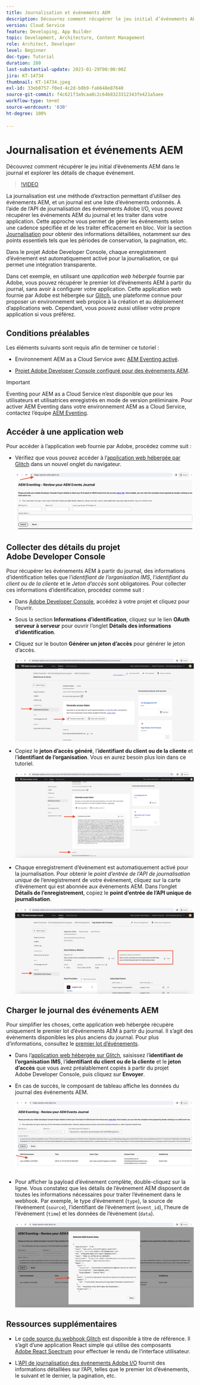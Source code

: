 ```yaml
---
title: Journalisation et événements AEM
description: Découvrez comment récupérer le jeu initial d’événements AEM dans le journal et explorer les détails de chaque événement.
version: Cloud Service
feature: Developing, App Builder
topic: Development, Architecture, Content Management
role: Architect, Developer
level: Beginner
doc-type: Tutorial
duration: 280
last-substantial-update: 2023-01-29T00:00:00Z
jira: KT-14734
thumbnail: KT-14734.jpeg
exl-id: 33eb0757-f0ed-4c2d-b8b9-fa6648e87640
source-git-commit: f4c621f3a9caa8c2c64b8323312343fe421a5aee
workflow-type: tm+mt
source-wordcount: '630'
ht-degree: 100%

---
```


# Journalisation et événements AEM

Découvrez comment récupérer le jeu initial d’événements AEM dans le journal et explorer les détails de chaque événement.

>[!VIDEO](https://video.tv.adobe.com/v/3427052?quality=12&learn=on)

La journalisation est une méthode d’extraction permettant d’utiliser des événements AEM, et un journal est une liste d’événements ordonnés. À l’aide de l’API de journalisation des événements Adobe I/O, vous pouvez récupérer les événements AEM du journal et les traiter dans votre application. Cette approche vous permet de gérer les événements selon une cadence spécifiée et de les traiter efficacement en bloc. Voir la section [Journalisation](https://developer.adobe.com/events/docs/guides/journaling_intro/?lang=fr) pour obtenir des informations détaillées, notamment sur des points essentiels tels que les périodes de conservation, la pagination, etc.

Dans le projet Adobe Developer Console, chaque enregistrement d’événement est automatiquement activé pour la journalisation, ce qui permet une intégration transparente.

Dans cet exemple, en utilisant une _application web hébergée_ fournie par Adobe, vous pouvez récupérer le premier lot d’événements AEM à partir du journal, sans avoir à configurer votre application. Cette application web fournie par Adobe est hébergée sur [Glitch](https://glitch.com/), une plateforme connue pour proposer un environnement web propice à la création et au déploiement d’applications web. Cependant, vous pouvez aussi utiliser votre propre application si vous préférez.

## Conditions préalables

Les éléments suivants sont requis afin de terminer ce tutoriel :

- Environnement AEM as a Cloud Service avec [AEM Eventing activé](https://developer.adobe.com/experience-cloud/experience-manager-apis/guides/events/#enable-aem-events-on-your-aem-cloud-service-environment).

- [Projet Adobe Developer Console configuré pour des événements AEM](https://developer.adobe.com/experience-cloud/experience-manager-apis/guides/events/#how-to-subscribe-to-aem-events-in-the-adobe-developer-console).

>[!IMPORTANT]
>
>Eventing pour AEM as a Cloud Service n’est disponible que pour les utilisateurs et utilisatrices enregistrés en mode de version préliminaire. Pour activer AEM Eventing dans votre environnement AEM as a Cloud Service, contactez l’équipe [AEM Eventing](mailto:grp-aem-events@adobe.com).

## Accéder à une application web

Pour accéder à l’application web fournie par Adobe, procédez comme suit :

- Vérifiez que vous pouvez accéder à l’[application web hébergée par Glitch](https://indigo-speckle-antler.glitch.me/) dans un nouvel onglet du navigateur.

  ![Application web hébergée sur Glitch](../assets/examples/journaling/glitch-hosted-web-application.png)

## Collecter des détails du projet Adobe Developer Console

Pour récupérer les événements AEM à partir du journal, des informations d’identification telles que l’_identifiant de l’organisation IMS_, l’_identifiant du client ou de la cliente_ et le _Jeton d’accès_ sont obligatoires. Pour collecter ces informations d’identification, procédez comme suit :

- Dans [Adobe Developer Console](https://developer.adobe.com), accédez à votre projet et cliquez pour l’ouvrir.

- Sous la section **Informations d’identification**, cliquez sur le lien **OAuth serveur à serveur** pour ouvrir l’onglet **Détails des informations d’identification**.

- Cliquez sur le bouton **Générer un jeton d’accès** pour générer le jeton d’accès.

  ![Jeton d’accès généré par le projet Adobe Developer Console](../assets/examples/journaling/adobe-developer-console-project-generate-access-token.png)

- Copiez le **jeton d’accès généré**, l’**identifiant du client ou de la cliente** et l’**identifiant de l’organisation**. Vous en aurez besoin plus loin dans ce tutoriel.

  ![Informations d’identification copiées du projet Adobe Developer Console](../assets/examples/journaling/adobe-developer-console-project-copy-credentials.png)

- Chaque enregistrement d’événement est automatiquement activé pour la journalisation. Pour obtenir le _point d’entrée de l’API de journalisation unique_ de l’enregistrement de votre événement, cliquez sur la carte d’événement qui est abonnée aux événements AEM. Dans l’onglet **Détails de l’enregistrement**, copiez le **point d’entrée de l’API unique de journalisation**.

  ![Carte des événements du projet Adobe Developer Console](../assets/examples/journaling/adobe-developer-console-project-events-card.png)

## Charger le journal des événements AEM

Pour simplifier les choses, cette application web hébergée récupère uniquement le premier lot d’événements AEM à partir du journal. Il s’agit des événements disponibles les plus anciens du journal. Pour plus d’informations, consultez le [premier lot d’événements](https://developer.adobe.com/events/docs/guides/api/journaling_api/#fetching-your-first-batch-of-events-from-the-journal).

- Dans l’[application web hébergée sur Glitch](https://indigo-speckle-antler.glitch.me/), saisissez l’**identifiant de l’organisation IMS**, l’**identifiant du client ou de la cliente** et le **jeton d’accès** que vous avez préalablement copiés à partir du projet Adobe Developer Console, puis cliquez sur **Envoyer**.

- En cas de succès, le composant de tableau affiche les données du journal des événements AEM.

  ![Données du journal des événements AEM](../assets/examples/journaling/load-journal.png)

- Pour afficher la payload d’événement complète, double-cliquez sur la ligne. Vous constatez que les détails de l’événement AEM disposent de toutes les informations nécessaires pour traiter l’événement dans le webhook. Par exemple, le type d’événement (`type`), la source de l’événement (`source`), l’identifiant de l’événement (`event_id`), l’heure de l’événement (`time`) et les données de l’événement (`data`).

  ![Achèvement de la payload d’événement AEM](../assets/examples/journaling/complete-journal-data.png)

## Ressources supplémentaires

- Le [code source du webhook Glitch](https://glitch.com/edit/#!/indigo-speckle-antler) est disponible à titre de référence. Il s’agit d’une application React simple qui utilise des composants [Adobe React Spectrum](https://react-spectrum.adobe.com/react-spectrum/index.html) pour effectuer le rendu de l’interface utilisateur.

- L’[API de journalisation des événements Adobe I/O](https://developer.adobe.com/events/docs/guides/api/journaling_api/) fournit des informations détaillées sur l’API, telles que le premier lot d’événements, le suivant et le dernier, la pagination, etc.
